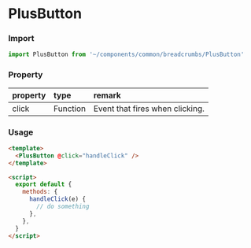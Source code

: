 # PlusButton

### Import

```javascript
import PlusButton from '~/components/common/breadcrumbs/PlusButton'
```

### Property

| property | type     | remark                          |
| :------- | :------- | :------------------------------ |
| click    | Function | Event that fires when clicking. |

### Usage

```html
<template>
  <PlusButton @click="handleClick" />
</template>

<script>
  export default {
    methods: {
      handleClick(e) {
        // do something
      },
    },
  }
</script>
```
